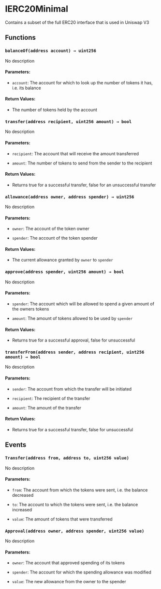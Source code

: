 # IERC20Minimal


Contains a subset of the full ERC20 interface that is used in Uniswap V3


## Functions

### `balanceOf(address account) → uint256`
No description

#### Parameters:
- `account`: The account for which to look up the number of tokens it has, i.e. its balance

#### Return Values:
- The number of tokens held by the account

### `transfer(address recipient, uint256 amount) → bool`
No description

#### Parameters:
- `recipient`: The account that will receive the amount transferred

- `amount`: The number of tokens to send from the sender to the recipient

#### Return Values:
- Returns true for a successful transfer, false for an unsuccessful transfer

### `allowance(address owner, address spender) → uint256`
No description

#### Parameters:
- `owner`: The account of the token owner

- `spender`: The account of the token spender

#### Return Values:
- The current allowance granted by `owner` to `spender`

### `approve(address spender, uint256 amount) → bool`
No description

#### Parameters:
- `spender`: The account which will be allowed to spend a given amount of the owners tokens

- `amount`: The amount of tokens allowed to be used by `spender`

#### Return Values:
- Returns true for a successful approval, false for unsuccessful

### `transferFrom(address sender, address recipient, uint256 amount) → bool`
No description

#### Parameters:
- `sender`: The account from which the transfer will be initiated

- `recipient`: The recipient of the transfer

- `amount`: The amount of the transfer

#### Return Values:
- Returns true for a successful transfer, false for unsuccessful



## Events

### `Transfer(address from, address to, uint256 value)`
No description

#### Parameters:
- `from`: The account from which the tokens were sent, i.e. the balance decreased

- `to`: The account to which the tokens were sent, i.e. the balance increased

- `value`: The amount of tokens that were transferred
### `Approval(address owner, address spender, uint256 value)`
No description

#### Parameters:
- `owner`: The account that approved spending of its tokens

- `spender`: The account for which the spending allowance was modified

- `value`: The new allowance from the owner to the spender
